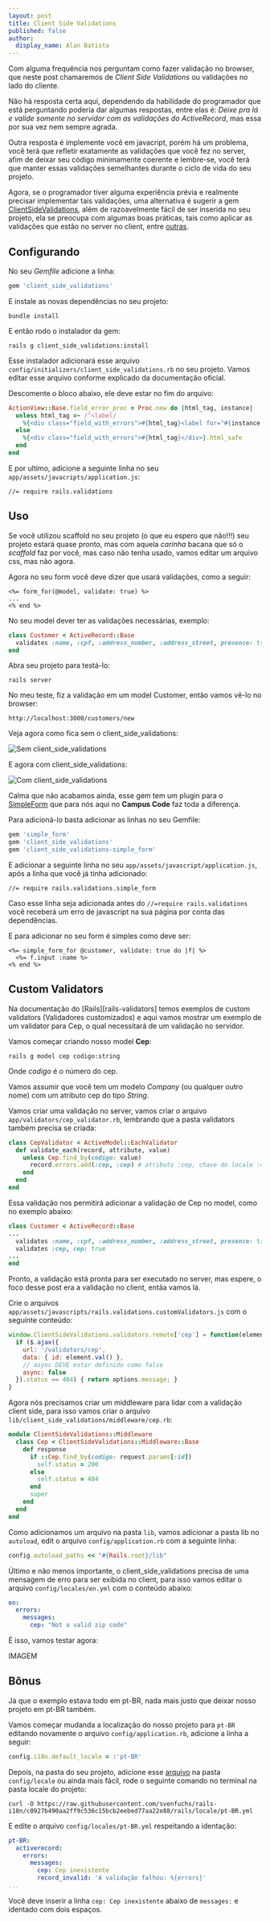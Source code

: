 ```yaml
---
layout: post
title: Client Side Validations
published: false
author:
  display_name: Alan Batista
---
```


Com alguma frequência nos perguntam como fazer validação no browser, que neste
post chamaremos de _Client Side Validations_ ou validações no lado do cliente.

Não há resposta certa aqui, dependendo da habilidade do programador que está
perguntando poderia dar algumas respostas, entre elas é: _Deixe pra lá e valide
somente no servidor com as validações do ActiveRecord_, mas essa por sua vez
nem sempre agrada.

Outra resposta é implemente você em javacript, porém há um problema, você terá
que refletir exatamente as validações que você fez no server, afim de deixar seu
código minimamente coerente e lembre-se, você terá que manter essas validações
semelhantes durante o ciclo de vida do seu projeto.

Agora, se o programador tiver alguma experiência prévia e realmente precisar
implementar tais validações, uma alternativa é sugerir a gem
[ClientSideValidations][ClientSideValidations], além de razoavelmente fácil de
ser inserida no seu projeto, ela se preocupa com algumas boas práticas, tais
como aplicar as validações que estão no server no client, entre
[outras][bestpraticesvalidations].

## Configurando

No seu _Gemfile_ adicione a linha:

```ruby
gem 'client_side_validations'
```

E instale as novas dependências no seu projeto:

```
bundle install
```

E então rodo o instalador da gem:

```
rails g client_side_validations:install
```

Esse instalador adicionará esse arquivo
`config/initializers/client_side_validations.rb` no seu projeto. Vamos editar
esse arquivo conforme explicado da documentação oficial.

Descomente o bloco abaixo, ele deve estar no fim do arquivo:

```ruby
ActionView::Base.field_error_proc = Proc.new do |html_tag, instance|
  unless html_tag =~ /^<label/
    %{<div class="field_with_errors">#{html_tag}<label for="#{instance.send(:tag_id)}" class="message">#{instance.error_message.first}</label></div>}.html_safe
  else
    %{<div class="field_with_errors">#{html_tag}</div>}.html_safe
  end
end
```

E por ultimo, adicione a seguinte linha no seu
`app/assets/javacripts/application.js`:

```
//= require rails.validations
```

## Uso

Se você utilizou scaffold no seu projeto (o que eu espero que não!!!) seu
projeto estará quase pronto, mas com aquela _carinha_ bacana que só o _scaffold_
faz por você, mas caso não tenha usado, vamos editar um arquivo css, mas não
agora.

Agora no seu form você deve dizer que usará validações, como a seguir:

```erb
<%= form_for(@model, validate: true) %>
...
<% end %>
```

No seu model dever ter as validações necessárias, exemplo:

```ruby
class Customer < ActiveRecord::Base
  validates :name, :cpf, :address_number, :address_street, presence: true
end

```

Abra seu projeto para testá-lo:

```
rails server
```

No meu teste, fiz a validação em um model Customer, então vamos vê-lo no browser:

```
http://localhost:3000/customers/new
```

Veja agora como fica sem o client_side_validations:

![Sem client_side_validations](/assets/images/sem_client_side.gif)

E agora com client_side_validations:

![Com client_side_validations](/assets/images/com_client_side.gif)

Calma que não acabamos ainda, esse gem tem um plugin para o
[SimpleForm][simple-form] que para nós aqui no __Campus Code__ faz toda a
diferença.

Para adicioná-lo basta adicionar as linhas no seu Gemfile:

```ruby
gem 'simple_form'
gem 'client_side_validations'
gem 'client_side_validations-simple_form'
```

E adicionar a seguinte linha no seu `app/assets/javascript/application.js`, após
a linha que você já tinha adicionado:

```
//= require rails.validations.simple_form
```

Caso esse linha seja adicionada antes do `//=require rails.validations` você
receberá um erro de javascript na sua página por conta das dependências.

E para adicionar no seu form é simples como deve ser:

```erb
<%= simple_form_for @customer, validate: true do |f| %>
  <%= f.input :name %>
<% end %>
```

## Custom Validators

Na documentação do [Rails][rails-validators] temos exemplos de custom validators
(Validadores customizados) e aqui vamos mostrar um exemplo de um validator para
Cep, o qual necessitará de um validação no servidor.

Vamos começar criando nosso model __Cep__:

```
rails g model cep codigo:string
```

Onde _codigo_ é o número do cep.

Vamos assumir que você tem um modelo _Company_ (ou qualquer outro nome) com um
atributo cep do tipo _String_.

Vamos criar uma validação no server, vamos criar o arquivo
`app/validators/cep_validator.rb`, lembrando que a pasta validators também
precisa se criada:

```ruby
class CepValidator < ActiveModel::EachValidator
  def validate_each(record, attribute, value)
    unless Cep.find_by(codigo: value)
      record.errors.add(:cep, :cep) # atributo :cep, chave do locale :cep
    end
  end
end
```

Essa validação nos permitirá adicionar a validação de Cep no model, como no
exemplo abaixo:

```ruby
class Customer < ActiveRecord::Base
...
  validates :name, :cpf, :address_number, :address_street, presence: true
  validates :cep, cep: true
...
end
```

Pronto, a validação está pronta para ser executado no server, mas espere, o foco
desse post era a validação no client, entãa vamos lá.

Crie o arquivos `app/assets/javascripts/rails.validations.customValidators.js`
com o seguinte conteúdo:

```javascript
window.ClientSideValidations.validators.remote['cep'] = function(element, options) {
  if ($.ajax({
    url: '/validators/cep',
    data: { id: element.val() },
    // async DEVE estar definido como false
    async: false
  }).status == 404) { return options.message; }
}
```

Agora nós precisamos criar um middleware para lidar com a validação client side,
para isso vamos criar o arquivo `lib/client_side_validations/middleware/cep.rb`:

```ruby
module ClientSideValidations::Middleware
  class Cep < ClientSideValidations::Middleware::Base
    def response
      if ::Cep.find_by(codigo: request.params[:id])
        self.status = 200
      else
        self.status = 404
      end
      super
    end
  end
end
```

Como adicionamos um arquivo na pasta `lib`, vamos adicionar a pasta lib no
`autoload`, edit o arquivo `config/application.rb` com a seguinte linha:

```ruby
config.autoload_paths << "#{Rails.root}/lib"
```

Último e não menos importante, o client_side_validations precisa de uma mensagem
de erro para ser exibida no client, para isso vamos editar o arquivo
`config/locales/en.yml` com o conteúdo abaixo:

```yml
en:
  errors:
    messages:
      cep: "Not a valid zip code"
```

É isso, vamos testar agora:

IMAGEM

## Bônus

Já que o exemplo estava todo em pt-BR, nada mais justo que deixar nosso projeto
em pt-BR também.

Vamos começar mudanda a localização do nosso projeto para `pt-BR` editando
novamente o arquivo `config/application.rb`, adicione a linha a seguir:

```ruby
config.i18n.default_locale = :'pt-BR'
```

Depois, na pasta do seu projeto, adicione esse [arquivo][pt-br.yml] na pasta
`config/locale` ou ainda mais fácil, rode o seguinte comando no terminal na
pasta locale do projeto:

```
curl -O https://raw.githubusercontent.com/svenfuchs/rails-i18n/c0927b490aa2ff9c536c15bcb2eebed77aa22e88/rails/locale/pt-BR.yml
```

E edite o arquivo `config/locales/pt-BR.yml` respeitando a identação:

```yml
pt-BR:
  activerecord:
    errors:
      messages:
        cep: Cep inexistente
        record_invalid: 'A validação falhou: %{errors}'
...
```

Você deve inserir a linha `cep: Cep inexistente` abaixo de `messages:` e
identado com dois espaços.

[ClientSideValidations]:https://github.com/DavyJonesLocker/client_side_validations
[bestpraticesvalidations]:http://alistapart.com/article/inline-validation-in-web-forms
[simple-form]:https://github.com/plataformatec/simple_form
[pt-br.yml]:https://raw.githubusercontent.com/svenfuchs/rails-i18n/c0927b490aa2ff9c536c15bcb2eebed77aa22e88/rails/locale/pt-BR.yml
